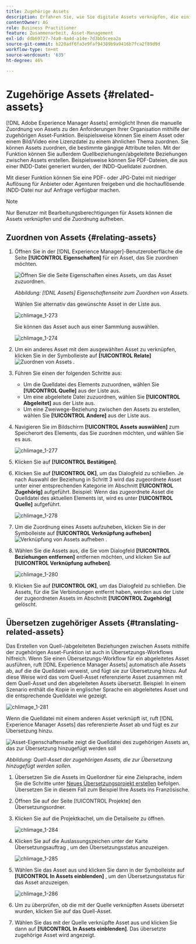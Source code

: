 ```yaml
---
title: Zugehörige Assets
description: Erfahren Sie, wie Sie digitale Assets verknüpfen, die einige gemeinsame Attribute aufweisen. Erstellen Sie außerdem Quell-abgeleitete Beziehungen zwischen digitalen Assets.
contentOwner: AG
role: Business Practitioner
feature: Zusammenarbeit, Asset-Management
exl-id: ddb69727-74a0-4a4d-a14e-7d3bb5ceea2a
source-git-commit: b220adf6fa3e9faf94389b9a9416b7fca2f89d9d
workflow-type: tm+mt
source-wordcount: '635'
ht-degree: 46%

---
```


# Zugehörige Assets {#related-assets}

[!DNL Adobe Experience Manager Assets] ermöglicht Ihnen die manuelle Zuordnung von Assets zu den Anforderungen Ihrer Organisation mithilfe der zugehörigen Asset-Funktion. Beispielsweise können Sie einem Asset oder einem Bild/Video eine Lizenzdatei zu einem ähnlichen Thema zuordnen. Sie können Assets zuordnen, die bestimmte gängige Attribute teilen. Mit der Funktion können Sie außerdem Quellbeziehungen/abgeleitete Beziehungen zwischen Assets erstellen. Beispielsweise können Sie PDF-Dateien, die aus einer INDD-Datei generiert wurden, der INDD-Quelldatei zuordnen.

Mit dieser Funktion können Sie eine PDF- oder JPG-Datei mit niedriger Auflösung für Anbieter oder Agenturen freigeben und die hochauflösende INDD-Datei nur auf Anfrage verfügbar machen.

>[!NOTE]
>
>Nur Benutzer mit Bearbeitungsberechtigungen für Assets können die Assets verknüpfen und die Zuordnung aufheben.

## Zuordnen von Assets {#relating-assets}

1. Öffnen Sie in der [!DNL Experience Manager]-Benutzeroberfläche die Seite **[!UICONTROL Eigenschaften]** für ein Asset, das Sie zuordnen möchten.

   ![Öffnen Sie die Seite Eigenschaften eines Assets, um das Asset zuzuordnen.](assets/asset-properties-relate-assets.png)

   *Abbildung:  [!DNL Assets]  Eigenschaftenseite zum Zuordnen von Assets.*

   Wählen Sie alternativ das gewünschte Asset in der Liste aus.

   ![chlimage_1-273](assets/chlimage_1-273.png)

   Sie können das Asset auch aus einer Sammlung auswählen.

   ![chlimage_1-274](assets/chlimage_1-274.png)

1. Um ein anderes Asset mit dem ausgewählten Asset zu verknüpfen, klicken Sie in der Symbolleiste auf **[!UICONTROL Relate]** ![Zuordnen von Assets](assets/do-not-localize/link-relate.png) .
1. Führen Sie einen der folgenden Schritte aus:

   * Um die Quelldatei des Elements zuzuordnen, wählen Sie **[!UICONTROL Quelle]** aus der Liste aus.
   * Um eine abgeleitete Datei zuzuordnen, wählen Sie **[!UICONTROL Abgeleitet]** aus der Liste aus.
   * Um eine Zweiwege-Beziehung zwischen den Assets zu erstellen, wählen Sie **[!UICONTROL Andere]** aus der Liste aus.

1. Navigieren Sie im Bildschirm **[!UICONTROL Assets auswählen]** zum Speicherort des Elements, das Sie zuordnen möchten, und wählen Sie es aus.

   ![chlimage_1-277](assets/chlimage_1-277.png)

1. Klicken Sie auf **[!UICONTROL Bestätigen]**.
1. Klicken Sie auf **[!UICONTROL OK]**, um das Dialogfeld zu schließen. Je nach Auswahl der Beziehung in Schritt 3 wird das zugeordnete Asset unter einer entsprechenden Kategorie im Abschnitt **[!UICONTROL Zugehörig]** aufgeführt. Beispiel: Wenn das zugeordnete Asset die Quelldatei des aktuellen Elements ist, wird es unter **[!UICONTROL Quelle]** aufgeführt.

   ![chlimage_1-278](assets/chlimage_1-278.png)

1. Um die Zuordnung eines Assets aufzuheben, klicken Sie in der Symbolleiste auf **[!UICONTROL Verknüpfung aufheben]** ![Verknüpfung von Assets aufheben](assets/do-not-localize/link-unrelate-icon.png) .

1. Wählen Sie die Assets aus, die Sie vom Dialogfeld **[!UICONTROL Beziehungen entfernen]** entfernen möchten, und klicken Sie auf **[!UICONTROL Verknüpfung aufheben]**.

   ![chlimage_1-280](assets/chlimage_1-280.png)

1. Klicken Sie auf **[!UICONTROL OK]**, um das Dialogfeld zu schließen. Die Assets, für die Sie Verbindungen entfernt haben, werden aus der Liste der zugeordneten Assets im Abschnitt **[!UICONTROL Zugehörig]** gelöscht.

## Übersetzen zugehöriger Assets {#translating-related-assets}

Das Erstellen von Quell-/abgeleiteten Beziehungen zwischen Assets mithilfe der zugehörigen Asset-Funktion ist auch in Übersetzungs-Workflows hilfreich. Wenn Sie einen Übersetzungs-Workflow für ein abgeleitetes Asset ausführen, ruft [!DNL Experience Manager Assets] automatisch alle Assets ab, auf die die Quelldatei verweist, und fügt sie zur Übersetzung hinzu. Auf diese Weise wird das vom Quell-Asset referenzierte Asset zusammen mit dem Quell-Asset und den abgeleiteten Assets übersetzt. Beispiel: In einem Szenario enthält die Kopie in englischer Sprache ein abgeleitetes Asset und die entsprechende Quelldatei wie gezeigt.

![chlimage_1-281](assets/chlimage_1-281.png)

Wenn die Quelldatei mit einem anderen Asset verknüpft ist, ruft [!DNL Experience Manager Assets] das referenzierte Asset ab und fügt es zur Übersetzung hinzu.

![Asset-Eigenschaftenseite zeigt die Quelldatei des zugehörigen Assets an, das zur Übersetzung hinzugefügt werden soll](assets/asset-properties-source-asset.png)

*Abbildung: Quell-Asset der zugehörigen Assets, die zur Übersetzung hinzugefügt werden sollen.*

1. Übersetzen Sie die Assets im Quellordner für eine Zielsprache, indem Sie die Schritte unter [Neues Übersetzungsprojekt erstellen](translation-projects.md#create-a-new-translation-project) befolgen. Übersetzen Sie in diesem Fall zum Beispiel Ihre Assets ins Französische.

1. Öffnen Sie auf der Seite [!UICONTROL Projekte] den Übersetzungsordner.

1. Klicken Sie auf die Projektkachel, um die Detailseite zu öffnen.

   ![chlimage_1-284](assets/chlimage_1-284.png)

1. Klicken Sie auf die Auslassungszeichen unter der Karte Übersetzungsauftrag , um den Übersetzungsstatus anzuzeigen.

   ![chlimage_1-285](assets/chlimage_1-285.png)

1. Wählen Sie das Asset aus und klicken Sie dann in der Symbolleiste auf **[!UICONTROL In Assets einblenden]** , um den Übersetzungsstatus für das Asset anzuzeigen.

   ![chlimage_1-286](assets/chlimage_1-286.png)

1. Um zu überprüfen, ob die mit der Quelle verknüpften Assets übersetzt wurden, klicken Sie auf das Quell-Asset.

1. Wählen Sie das mit der Quelle verknüpfte Asset aus und klicken Sie dann auf **[!UICONTROL In Assets einblenden]**. Das übersetzte zugehörige Asset wird angezeigt.
